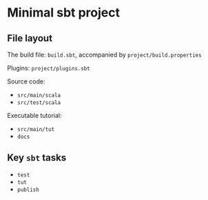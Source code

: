 # Minimal sbt project

## File layout

The build file:  `build.sbt`, accompanied by `project/build.properties`

Plugins:  `project/plugins.sbt`

Source code:

-  `src/main/scala`
-  `src/test/scala`

Executable tutorial:

-  `src/main/tut`
-  `docs`


## Key `sbt` tasks


-  `test`
-  `tut`
-  `publish`
